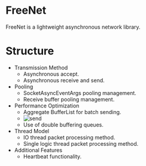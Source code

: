 FreeNet
=========
FreeNet is a lightweight asynchronous network library.

Structure
=========
* Transmission Method
  * Asynchronous accept.
  * Asynchronous receive and send.
* Pooling
  * SocketAsyncEventArgs pooling management.
  * Receive buffer pooling management.
* Performance Optimization
  * Aggregate BufferList for batch sending.
  * ![send](https://github.com/sunduk/FreeNet/blob/master/documents/send_en.png?raw=true)
  * Use of double buffering queues.
* Thread Model
  * IO thread packet processing method.
  * Single logic thread packet processing method.
* Additional Features
  * Heartbeat functionality.
